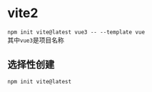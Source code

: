 # vite2

`npm init vite@latest vue3 -- --template vue`  
其中`vue3`是项目名称

## 选择性创建

`npm init vite@latest`
